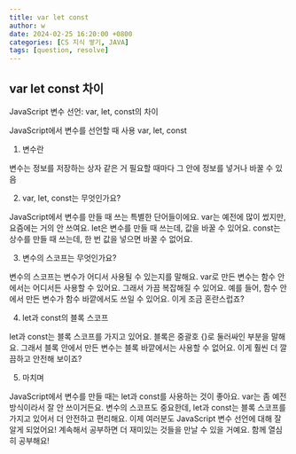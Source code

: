 ```yaml
---
title: var let const
author: w
date: 2024-02-25 16:20:00 +0800
categories: [CS 지식 쌓기, JAVA]
tags: [question, resolve]
---
```


## var let const 차이

JavaScript 변수 선언: var, let, const의 차이

JavaScript에서 변수를 선언할 때 사용
var, let, const

1. 변수란

변수는 정보를 저장하는 상자 같은 거
필요할 때마다 그 안에 정보를 넣거나 바꿀 수 있음

2. var, let, const는 무엇인가요?

JavaScript에서 변수를 만들 때 쓰는 특별한 단어들이에요.
var는 예전에 많이 썼지만, 요즘에는 거의 안 쓰여요.
let은 변수를 만들 때 쓰는데, 값을 바꿀 수 있어요.
const는 상수를 만들 때 쓰는데, 한 번 값을 넣으면 바꿀 수 없어요.

3. 변수의 스코프는 무엇인가요?

변수의 스코프는 변수가 어디서 사용될 수 있는지를 말해요.
var로 만든 변수는 함수 안에서는 어디서든 사용할 수 있어요.
그래서 가끔 복잡해질 수 있어요. 예를 들어, 함수 안에서 만든 변수가 함수 바깥에서도 쓰일 수 있어요. 이게 조금 혼란스럽죠?

4. let과 const의 블록 스코프

let과 const는 블록 스코프를 가지고 있어요. 블록은 중괄호 {}로 둘러싸인 부분을 말해요.
그래서 블록 안에서 만든 변수는 블록 바깥에서는 사용할 수 없어요. 이게 훨씬 더 깔끔하고 안전해 보이죠?

5. 마치며

JavaScript에서 변수를 만들 때는 let과 const를 사용하는 것이 좋아요. var는 좀 예전 방식이라서 잘 안 쓰이거든요.
변수의 스코프도 중요한데, let과 const는 블록 스코프를 가지고 있어서 더 안전하고 편리해요.
이제 여러분도 JavaScript 변수 선언에 대해 잘 알게 되었어요! 계속해서 공부하면 더 재미있는 것들을 만날 수 있을 거예요. 함께 열심히 공부해요!